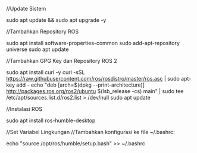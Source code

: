 //Update Sistem

sudo apt update && sudo apt upgrade -y

//Tambahkan Repository ROS

sudo apt install software-properties-common
sudo add-apt-repository universe
sudo apt update

//Tambahkan GPG Key dan Repository ROS 2

sudo apt install curl -y
curl -sSL https://raw.githubusercontent.com/ros/rosdistro/master/ros.asc | sudo apt-key add -
echo "deb [arch=$(dpkg --print-architecture)] http://packages.ros.org/ros2/ubuntu $(lsb_release -cs) main" | sudo tee /etc/apt/sources.list.d/ros2.list > /dev/null
sudo apt update

//Instalasi ROS

sudo apt install ros-humble-desktop

//Set Variabel Lingkungan
//Tambahkan konfigurasi ke file ~/.bashrc:

echo "source /opt/ros/humble/setup.bash" >> ~/.bashrc
